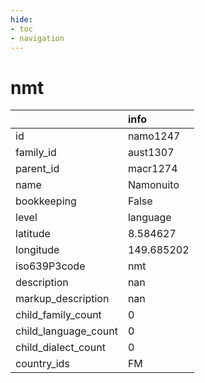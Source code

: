 ```yaml
---
hide:
- toc
- navigation
---
```

# nmt
|                      | info       |
|:---------------------|:-----------|
| id                   | namo1247   |
| family_id            | aust1307   |
| parent_id            | macr1274   |
| name                 | Namonuito  |
| bookkeeping          | False      |
| level                | language   |
| latitude             | 8.584627   |
| longitude            | 149.685202 |
| iso639P3code         | nmt        |
| description          | nan        |
| markup_description   | nan        |
| child_family_count   | 0          |
| child_language_count | 0          |
| child_dialect_count  | 0          |
| country_ids          | FM         |
